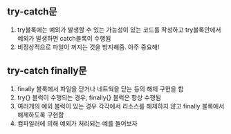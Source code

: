 try-catch문
-------------------
1. try블록에는 예외가 발생할 수 있는 가능성이 있는 코드를 작성하고 try블록안에서 예외가 발생하면 catch블록이 수행됨
2. 비정상적으로 파일이 꺼지는 것을 방지해줌. 아주 중요해!


try-catch finally문
-----------
1. finally 블룩에서 파일을 닫거나 네트웍을 닫는 등의 해제 구현을 함
2. try{} 블럭이 수행되는 경우, finally{} 블럭은 항상 수행됨
3. 여러개의 예외 블럭이 있는 경우 각각에서 리소스를 해제하지 않고 finally 블록에서 해제하도록 구현함
4. 컴파일러에 의해 예외가 처리되는 예를 들어보자
